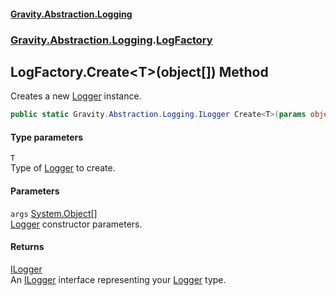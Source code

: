 #### [Gravity.Abstraction.Logging](./index.md 'index')
### [Gravity.Abstraction.Logging](./Gravity-Abstraction-Logging.md 'Gravity.Abstraction.Logging').[LogFactory](./Gravity-Abstraction-Logging-LogFactory.md 'Gravity.Abstraction.Logging.LogFactory')
## LogFactory.Create&lt;T&gt;(object[]) Method
Creates a new [Logger](./Gravity-Abstraction-Logging-Logger.md 'Gravity.Abstraction.Logging.Logger') instance.  
```csharp
public static Gravity.Abstraction.Logging.ILogger Create<T>(params object[] args);
```
#### Type parameters
<a name='Gravity-Abstraction-Logging-LogFactory-Create-T-(object--)-T'></a>
`T`  
Type of [Logger](./Gravity-Abstraction-Logging-Logger.md 'Gravity.Abstraction.Logging.Logger') to create.  
  
#### Parameters
<a name='Gravity-Abstraction-Logging-LogFactory-Create-T-(object--)-args'></a>
`args` [System.Object](https://docs.microsoft.com/en-us/dotnet/api/System.Object 'System.Object')[[]](https://docs.microsoft.com/en-us/dotnet/api/System.Array 'System.Array')  
[Logger](./Gravity-Abstraction-Logging-Logger.md 'Gravity.Abstraction.Logging.Logger') constructor parameters.  
  
#### Returns
[ILogger](./Gravity-Abstraction-Logging-ILogger.md 'Gravity.Abstraction.Logging.ILogger')  
An [ILogger](./Gravity-Abstraction-Logging-ILogger.md 'Gravity.Abstraction.Logging.ILogger') interface representing your [Logger](./Gravity-Abstraction-Logging-Logger.md 'Gravity.Abstraction.Logging.Logger') type.  
